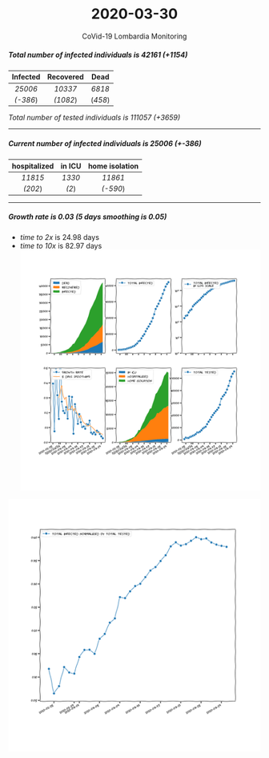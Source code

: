 <div align='center'>

# 2020-03-30
CoVid-19 Lombardia Monitoring
</div>

##### Total number of infected individuals is 42161 (+1154)
Infected | Recovered | Dead
:---: | :---: | :---:
*25006* | *10337* | *6818*
*(-386*) | *(1082*) | (*458*)

*Total number of tested individuals is 111057 (+3659)*
***
##### Current number of infected individuals is 25006 (+-386)
hospitalized | in ICU | home isolation
:---: | :---: | :---:
*11815* |*1330* |*11861*
*(202*) |*(2*) |*(-590*)
***
##### Growth rate is 0.03 (5 days smoothing is 0.05)
- *time to 2x* is 24.98 days
- *time to 10x* is 82.97 days
![stats][stats]

![infected_normalized][infected_normalized]

[stats]: stats_Lombardia.png
[infected_normalized]: infected_normalized_Lombardia.png
